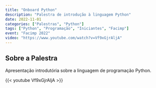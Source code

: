 ```yaml
---
title: "Onboard Python"
description: "Palestra de introdução à linguagem Python"
date: 2022-11-01
categories: ["Palestras", "Python"]
tags: ["Python", "Programação", "Iniciantes", "Facimp"]
event: "Facimp 2022"
video: "https://www.youtube.com/watch?v=Vf9xGjrAljA"
---
```


## Sobre a Palestra

Apresentação introdutória sobre a linguagem de programação Python.

{{< youtube Vf9xGjrAljA >}} 